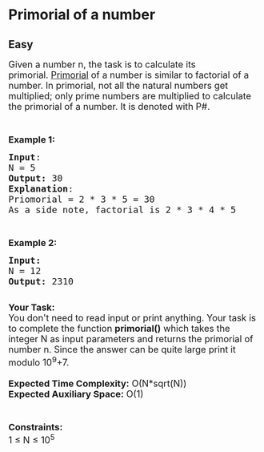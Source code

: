 # Primorial of a number
## Easy
<div class="problems_problem_content__Xm_eO"><p><span style="font-size:18px">Given a number n, the task is to calculate its primorial.&nbsp;<a href="https://en.wikipedia.org/wiki/Primorial">Primorial</a>&nbsp;of a number is similar to factorial of a number. In primorial, not all the natural numbers get multiplied; only prime numbers are multiplied to calculate the primorial of a number. It is denoted with P#.</span></p>

<p>&nbsp;</p>

<p><span style="font-size:18px"><strong>Example 1:</strong></span></p>

<pre><span style="font-size:18px"><strong>Input</strong>:
N = 5
<strong>Output:</strong>&nbsp;30
<strong>Explanation</strong>:
Priomorial = 2 * 3 * 5 = 30
As a side note, factorial is 2 * 3 * 4 * 5</span></pre>

<p>&nbsp;</p>

<p><span style="font-size:18px"><strong>Example 2:</strong></span></p>

<pre><span style="font-size:18px"><strong>Input:</strong>
N = 12
<strong>Output: </strong>2310
</span></pre>

<p><br>
<span style="font-size:18px"><strong>Your Task:&nbsp;&nbsp;</strong><br>
You don't need to read input or print anything. Your task is to complete the function&nbsp;<strong>primorial()</strong>&nbsp;which takes the integer N as input parameters and returns the primorial of number n. Since the answer can be quite large print it modulo 10<sup>9</sup>+7.<br>
<br>
<strong>Expected Time Complexity:</strong> O(N*sqrt(N))<br>
<strong>Expected Auxiliary Space:</strong> O(1)</span></p>

<p>&nbsp;</p>

<p><span style="font-size:18px"><strong>Constraints:</strong><br>
1&nbsp;≤ N ≤ 10<sup>5</sup></span></p>
</div>